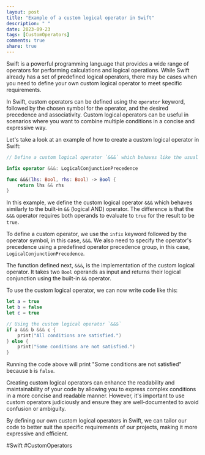 ```yaml
---
layout: post
title: "Example of a custom logical operator in Swift"
description: " "
date: 2023-09-23
tags: [CustomOperators]
comments: true
share: true
---
```


Swift is a powerful programming language that provides a wide range of operators for performing calculations and logical operations. While Swift already has a set of predefined logical operators, there may be cases when you need to define your own custom logical operator to meet specific requirements.

In Swift, custom operators can be defined using the `operator` keyword, followed by the chosen symbol for the operator, and the desired precedence and associativity. Custom logical operators can be useful in scenarios where you want to combine multiple conditions in a concise and expressive way.

Let's take a look at an example of how to create a custom logical operator in Swift:

```swift
// Define a custom logical operator `&&&` which behaves like the usual `&&` operator but requires all operands to be `true`

infix operator &&&: LogicalConjunctionPrecedence

func &&&(lhs: Bool, rhs: Bool) -> Bool {
    return lhs && rhs
}

```

In this example, we define the custom logical operator `&&&` which behaves similarly to the built-in `&&` (logical AND) operator. The difference is that the `&&&` operator requires both operands to evaluate to `true` for the result to be `true`.

To define a custom operator, we use the `infix` keyword followed by the operator symbol, in this case, `&&&`. We also need to specify the operator's precedence using a predefined operator precedence group, in this case, `LogicalConjunctionPrecedence`.

The function defined next, `&&&`, is the implementation of the custom logical operator. It takes two `Bool` operands as input and returns their logical conjunction using the built-in `&&` operator.

To use the custom logical operator, we can now write code like this:

```swift
let a = true
let b = false
let c = true

// Using the custom logical operator `&&&`
if a &&& b &&& c {
    print("All conditions are satisfied.")
} else {
    print("Some conditions are not satisfied.")
}
```

Running the code above will print "Some conditions are not satisfied" because `b` is `false`.

Creating custom logical operators can enhance the readability and maintainability of your code by allowing you to express complex conditions in a more concise and readable manner. However, it's important to use custom operators judiciously and ensure they are well-documented to avoid confusion or ambiguity.

By defining our own custom logical operators in Swift, we can tailor our code to better suit the specific requirements of our projects, making it more expressive and efficient.

#Swift #CustomOperators